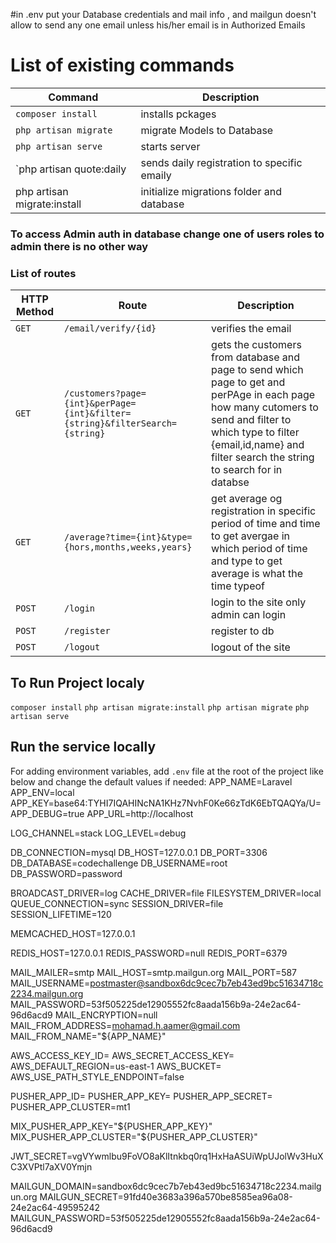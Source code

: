 #in .env put your Database credentials and mail info , and mailgun doesn't allow to send any one email unless his/her email is in Authorized Emails


# List of existing commands

| Command          | Description                                                                                  |
| ---------------- | -------------------------------------------------------------------------------------------- |
| `composer install`     | installs pckages                                                                           |
| `php artisan migrate` | migrate Models to Database |
| `php artisan serve`      | starts server                                 |
| `php artisan quote:daily | sends daily registration to specific emaily|
| php artisan migrate:install | initialize migrations folder and database|

### To access Admin auth in database change one of users roles to admin there is no other way


### List of routes

| HTTP Method | Route              | Description                                                               |
| ----------- | ------------------ | ------------------------------------------------------------------------- |
| `GET`       | `/email/verify/{id}`      | verifies the email                                      |
| `GET`       | `/customers?page={int}&perPage={int}&filter={string}&filterSearch={string}` | gets the customers from database and page to send which page to get and perPAge in each page how many cutomers to send and filter to which type to filter {email,id,name} and filter search the string to search for in databse  |
| `GET`       | `/average?time={int}&type={hors,months,weeks,years}`   | get average og registration in specific period of time and time to get avergae in which period of time and type to get average is what the time typeof|
| `POST`      | `/login`     | login to the site only admin can login|
| `POST`      | `/register`  | register to db|
| `POST`      | `/logout`    | logout of the site|

## To Run Project localy
`composer install`
`php artisan migrate:install`
`php artisan migrate`
`php artisan serve`


## Run the service locally

For adding environment variables, add `.env` file at the root of the project like below and change the default values if needed:
APP_NAME=Laravel
APP_ENV=local
APP_KEY=base64:TYHI7IQAHINcNA1KHz7NvhF0Ke66zTdK6EbTQAQYa/U=
APP_DEBUG=true
APP_URL=http://localhost

LOG_CHANNEL=stack
LOG_LEVEL=debug

DB_CONNECTION=mysql
DB_HOST=127.0.0.1
DB_PORT=3306
DB_DATABASE=codechallenge
DB_USERNAME=root
DB_PASSWORD=password

BROADCAST_DRIVER=log
CACHE_DRIVER=file
FILESYSTEM_DRIVER=local
QUEUE_CONNECTION=sync
SESSION_DRIVER=file
SESSION_LIFETIME=120

MEMCACHED_HOST=127.0.0.1

REDIS_HOST=127.0.0.1
REDIS_PASSWORD=null
REDIS_PORT=6379

MAIL_MAILER=smtp
MAIL_HOST=smtp.mailgun.org
MAIL_PORT=587
MAIL_USERNAME=postmaster@sandbox6dc9cec7b7eb43ed9bc51634718c2234.mailgun.org
MAIL_PASSWORD=53f505225de12905552fc8aada156b9a-24e2ac64-96d6acd9
MAIL_ENCRYPTION=null
MAIL_FROM_ADDRESS=mohamad.h.aamer@gmail.com
MAIL_FROM_NAME="${APP_NAME}"

AWS_ACCESS_KEY_ID=
AWS_SECRET_ACCESS_KEY=
AWS_DEFAULT_REGION=us-east-1
AWS_BUCKET=
AWS_USE_PATH_STYLE_ENDPOINT=false

PUSHER_APP_ID=
PUSHER_APP_KEY=
PUSHER_APP_SECRET=
PUSHER_APP_CLUSTER=mt1

MIX_PUSHER_APP_KEY="${PUSHER_APP_KEY}"
MIX_PUSHER_APP_CLUSTER="${PUSHER_APP_CLUSTER}"

JWT_SECRET=vgVYwmlbu9FoVO8aKlItnkbq0rq1HxHaASUiWpUJolWv3HuXC3XVPtl7aXV0Ymjn

MAILGUN_DOMAIN=sandbox6dc9cec7b7eb43ed9bc51634718c2234.mailgun.org
MAILGUN_SECRET=91fd40e3683a396a570be8585ea96a08-24e2ac64-49595242
MAILGUN_PASSWORD=53f505225de12905552fc8aada156b9a-24e2ac64-96d6acd9

